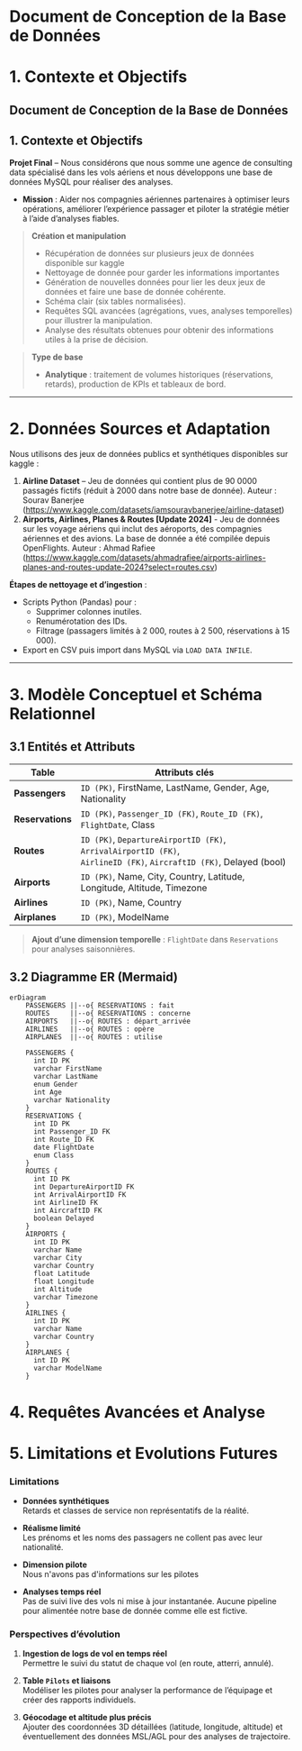 # Document de Conception de la Base de Données

# 1. Contexte et Objectifs

## Document de Conception de la Base de Données

## 1. Contexte et Objectifs

**Projet Final** – Nous considérons que nous somme une agence de consulting data spécialisé dans les vols aériens et nous développons une base de données MySQL pour réaliser des analyses.

- **Mission** : Aider nos compagnies aériennes partenaires à optimiser leurs opérations, améliorer l’expérience passager et piloter la stratégie métier à l’aide d’analyses fiables.  

> **Création et manipulation**  
> - Récupération de données sur plusieurs jeux de données disponible sur kaggle
> - Nettoyage de donnée pour garder les informations importantes
> - Génération de nouvelles données pour lier les deux jeux de données et faire une base de donnée cohérente.
> - Schéma clair (six tables normalisées).  
> - Requêtes SQL avancées (agrégations, vues, analyses temporelles) pour illustrer la manipulation.
> - Analyse des résultats obtenues pour obtenir des informations utiles à la prise de décision.

> **Type de base**  
> - **Analytique** : traitement de volumes historiques (réservations, retards), production de KPIs et tableaux de bord.

---

# 2. Données Sources et Adaptation

Nous utilisons des jeux de données publics et synthétiques disponibles sur kaggle :

1. **Airline Dataset** – Jeu de données qui contient plus de 90 0000 passagés fictifs (réduit à 2000 dans notre base de donnée). Auteur : Sourav Banerjee (https://www.kaggle.com/datasets/iamsouravbanerjee/airline-dataset) 
2. **Airports, Airlines, Planes & Routes [Update 2024]** - Jeu de données sur les voyage aériens qui inclut des aéroports, des compagnies aériennes et des avions. La base de donnée a été compilée depuis OpenFlights. Auteur : Ahmad Rafiee (https://www.kaggle.com/datasets/ahmadrafiee/airports-airlines-planes-and-routes-update-2024?select=routes.csv)

**Étapes de nettoyage et d’ingestion** :

- Scripts Python (Pandas) pour :
  - Supprimer colonnes inutiles.
  - Renumérotation des IDs.
  - Filtrage (passagers limités à 2 000, routes à 2 500, réservations à 15 000).
- Export en CSV puis import dans MySQL via `LOAD DATA INFILE`.

---

# 3. Modèle Conceptuel et Schéma Relationnel

## 3.1 Entités et Attributs

| Table            | Attributs clés                                                         |
|------------------|-------------------------------------------------------------------------|
| **Passengers**   | `ID (PK)`, FirstName, LastName, Gender, Age, Nationality                |
| **Reservations** | `ID (PK)`, `Passenger_ID (FK)`, `Route_ID (FK)`, `FlightDate`, Class    |
| **Routes**       | `ID (PK)`, `DepartureAirportID (FK)`, `ArrivalAirportID (FK)`,<br> `AirlineID (FK)`, `AircraftID (FK)`, Delayed (bool) |
| **Airports**     | `ID (PK)`, Name, City, Country, Latitude, Longitude, Altitude, Timezone |
| **Airlines**     | `ID (PK)`, Name, Country                                               |
| **Airplanes**    | `ID (PK)`, ModelName                                                    |

> **Ajout d’une dimension temporelle** : `FlightDate` dans `Reservations` pour analyses saisonnières.

## 3.2 Diagramme ER (Mermaid)

```mermaid
erDiagram
    PASSENGERS ||--o{ RESERVATIONS : fait
    ROUTES     ||--o{ RESERVATIONS : concerne
    AIRPORTS   ||--o{ ROUTES : départ_arrivée
    AIRLINES   ||--o{ ROUTES : opère
    AIRPLANES  ||--o{ ROUTES : utilise

    PASSENGERS {
      int ID PK
      varchar FirstName
      varchar LastName
      enum Gender
      int Age
      varchar Nationality
    }
    RESERVATIONS {
      int ID PK
      int Passenger_ID FK
      int Route_ID FK
      date FlightDate
      enum Class
    }
    ROUTES {
      int ID PK
      int DepartureAirportID FK
      int ArrivalAirportID FK
      int AirlineID FK
      int AircraftID FK
      boolean Delayed
    }
    AIRPORTS {
      int ID PK
      varchar Name
      varchar City
      varchar Country
      float Latitude
      float Longitude
      int Altitude
      varchar Timezone
    }
    AIRLINES {
      int ID PK
      varchar Name
      varchar Country
    }
    AIRPLANES {
      int ID PK
      varchar ModelName
    }
```

# 4. Requêtes Avancées et Analyse

# 5. Limitations et Evolutions Futures

### Limitations

- **Données synthétiques**  
  Retards et classes de service non représentatifs de la réalité.

- **Réalisme limité**  
  Les prénoms et les noms des passagers ne collent pas avec leur nationalité.

- **Dimension pilote**  
  Nous n'avons pas d'informations sur les pilotes

- **Analyses temps réel**  
  Pas de suivi live des vols ni mise à jour instantanée. Aucune pipeline pour alimentée notre base de donnée comme elle est fictive.

### Perspectives d’évolution

1. **Ingestion de logs de vol en temps réel**  
   Permettre le suivi du statut de chaque vol (en route, atterri, annulé).

2. **Table `Pilots` et liaisons**  
   Modéliser les pilotes pour analyser la performance de l’équipage et créer des rapports individuels.

3. **Géocodage et altitude plus précis**  
   Ajouter des coordonnées 3D détaillées (latitude, longitude, altitude) et éventuellement des données MSL/AGL pour des analyses de trajectoire.
